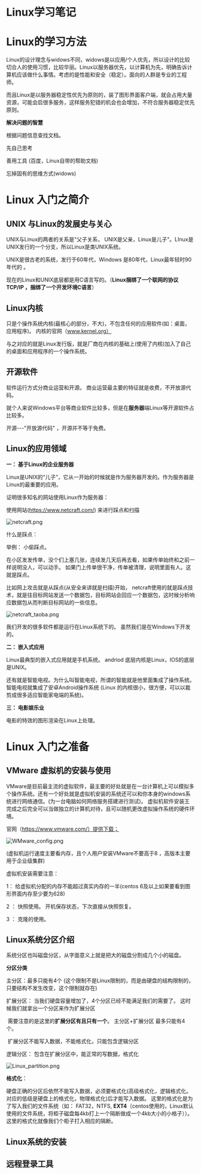 #                                            Linux学习笔记

# Linux的学习方法

Linux的设计理念与widows不同，widows是以应用/个人优先，所以设计的比较切合人的使用习惯，比较华丽。Linux以服务器优先，以计算机为先，明确告诉计算机应该做什么事情。考虑的是性能和安全（稳定）。面向的人群是专业的工程师。

而且Linux是以服务器稳定性优先为原则的，装了图形界面客户端，就会占用大量资源，可能会启很多服务，这样服务犯错的机会也会增加，不符合服务器稳定优先原则。

**解决问题的智慧**

根据问题信息查找文档。

先自己思考

善用工具 (百度，Linux自带的帮助文档)

忘掉固有的思维方式(widows)

# Linux 入门之简介

## UNIX 与Linux的发展史与关心

UNIX与Linux的两者的关系是"父子关系， UNIX是父亲，Linux是儿子"。LInux是UNIX发行的一个分支，所以Linux是类UNIX系统。

UNIX是很古老的系统，发行于60年代，Windows 是80年代，Linux最年轻时90年代的 。

现在的Linux和UNIX底层都是用C语言写的。（**Linux捆绑了一个联网的协议TCP/IP ，捆绑了一个开发环境C语言**）

## Linux内核

只是个操作系统内核(最核心的部分，不大)，不包含任何的应用软件(如：桌面，应用程序)。 内核的官网（www.kernel.org）

与之对应的就是Linux发行版，就是厂商在内核的基础上(使用了内核)加入了自己的桌面和应用程序的一个操作系统。

## 开源软件

软件运行方式分商业运营和开源。 商业运营最主要的特征就是收费，不开放源代码。

就个人来说Windows平台等商业软件比较多，但是在**服务器**端Linux等开源软件占比较多。

开源---"开放源代码" ，开源并不等于免费。

## Linux的应用领域

**一： 基于Linux的企业服务器**

Linux是UNIX的“儿子”，它从一开始的时候就是作为服务器开发的。作为服务器是Linux的最重要的应用。

证明很多知名的网站使用Linux作为服务器：

使用网站(https://www.netcraft.com/) 来进行踩点和扫描

![netcraft.png](https://github.com/zhaodahan/zhao_Note/blob/master/wiki_img/netcraft.png?raw=true)

什么是踩点：

举例： 小偷踩点。

在小区发发传单，没个们上塞几张，连续发几天后再去看，如果传单始终和之前一样说明没人，可以动手。 如果门上传单很干净，传单被清理，说明里面有人。这就是踩点。

比如网上攻击就是从踩点(从安全来讲就是扫描)开始， netcraft使用的就是踩点技术，就是往目标网站发送一个数据包，目标网站会回应一个数据包，这时候分析响应数据包从而判断目标网站的一些信息。

![netcraft_taoba.png](https://github.com/zhaodahan/zhao_Note/blob/master/wiki_img/netcraft_taoba.png?raw=true)

我们开发的很多软件都是运行在Linux系统下的。 虽然我们是在Windows下开发的。

**二： 嵌入式应用**

Linux最典型的嵌入式应用就是手机系统。 andriod 底层内核是Linux，IOS的底层是UNIX。

还有就是智能电视。为什么叫智能电视，所谓的智能就是他里面集成了操作系统。智能电视就集成了安卓Android操作系统 (Linux 的内核很小，很方便，可以以裁剪成很多适应智能家电端的系统)。

**三： 电影娱乐业**

电影的特效的图形渲染在Linux上处理。

# Linux 入门之准备

## VMware 虚拟机的安装与使用

VMware是目前最主流的虚拟软件，最主要的好处就是在一台计算机上可以模拟多个操作系统。还有一个好处就是虚拟机安装的系统还可以和你本身的windows系统进行网络通信。(为一台电脑如何网络服务搭建进行测试)。 虚拟机软件安装王完成之后完全可以当做独立的计算机对待，且可以随机更改虚拟操作系统的硬件环境。

官网（https://www.vmware.com/）提供下载；

![WMware_config.png](https://github.com/zhaodahan/zhao_Note/blob/master/wiki_img/WMware_config.png?raw=true)

(虚拟机运行速度主要看内存，且个人用户安装VMware不要高于8 ，高版本主要用于企业级集群)

虚拟机安装需要注意：

1： 给虚拟机分配的内存不能超过真实内存的一半(centos 6及以上如果要看到图形界面内存至少要为628)

2 ： 快照使用。 开机保存状态，下次直接从快照恢复。

3 ： 克隆的使用。 

## Linux系统分区介绍

系统分区也叫磁盘分区，从字面意义上就是把大的磁盘分割成几个小的磁盘。

**分区分类**

主分区：最多只能有4个  (这个限制不是Linux限制的，而是由硬盘的结构限制的，只要结构不发生改变，这个限制就存在)

扩展分区： 当我们硬盘容量增加了，4个分区已经不能满足我们的需要了。 这时候我们就拿出一个分区来作为扩展分区

​                   需要注意的是这里的**扩展分区有且只有一个**。 主分区+扩展分区	最多只能有4个。

​                   扩展分区不能写入数据，不能格式化，只能包含逻辑分区

逻辑分区： 包含在扩展分区中，能正常的写数据，格式化

![Linux_partition.png](https://github.com/zhaodahan/zhao_Note/blob/master/wiki_img/Linux_partition.png?raw=true)

**格式化**：

硬盘正确的分区后依然不能写入数据，必须要格式化(高级格式化，逻辑格式化。 对应的低级是硬盘上的格式化，物理格式化)后才能写入数据。 这里的格式化是为了写入我们的文件系统（如： FAT32，NTFS, **EXT4**（centos使用的，Linux默认使用的文件系统，将柜子磁盘每4kb打上一个隔断做成一个4kb大小的小格子））。这里的格式化就像我们个柜子打入相应的隔断。



## Linux系统的安装

## 远程登录工具









